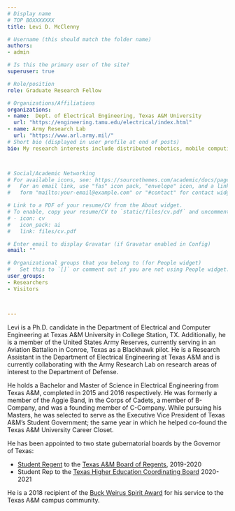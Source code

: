 ```yaml
---
# Display name
# TOP BOXXXXXXX
title: Levi D. McClenny

# Username (this should match the folder name)
authors:
- admin

# Is this the primary user of the site?
superuser: true

# Role/position
role: Graduate Research Fellow

# Organizations/Affiliations
organizations:
- name:  Dept. of Electrical Engineering, Texas A&M University
  url: "https://engineering.tamu.edu/electrical/index.html"
- name: Army Research Lab
  url: "https://www.arl.army.mil/"
# Short bio (displayed in user profile at end of posts)
bio: My research interests include distributed robotics, mobile computing and programmable matter.



# Social/Academic Networking
# For available icons, see: https://sourcethemes.com/academic/docs/page-builder/#icons
#   For an email link, use "fas" icon pack, "envelope" icon, and a link in the
#   form "mailto:your-email@example.com" or "#contact" for contact widget.

# Link to a PDF of your resume/CV from the About widget.
# To enable, copy your resume/CV to `static/files/cv.pdf` and uncomment the lines below.
# - icon: cv
#   icon_pack: ai
#   link: files/cv.pdf

# Enter email to display Gravatar (if Gravatar enabled in Config)
email: ""

# Organizational groups that you belong to (for People widget)
#   Set this to `[]` or comment out if you are not using People widget.
user_groups:
- Researchers
- Visitors



---
```


Levi is a Ph.D. candidate in the Department of Electrical and Computer Engineering at Texas A&M University in College Station, TX. Additionally, he is a member of the United States Army Reserves, currently serving in an Aviation Battalion in Conroe, Texas as a Blackhawk pilot. He is a Research Assistant in the Department of Electrical Engineering at Texas A&M and is currently collaborating with the Army Research Lab on research areas of interest to the Department of Defense.

He holds a Bachelor and Master of Science in Electrical Engineering from Texas A&M, completed in 2015 and 2016 respectively. He was formerly a member of the Aggie Band, in the Corps of Cadets, a member of B-Company, and was a founding member of C-Company. While pursuing his Masters, he was selected to serve as the Executive Vice President of Texas A&M’s Student Government; the same year in which he helped co-found the Texas A&M University Career Closet.

He has been appointed to two state gubernatorial boards by the Governor of Texas:
- [Student Regent](https://www.tamus.edu/regents/former-student-regents-2/) to the [Texas A&M Board of Regents](https://www.tamus.edu/regents/), 2019-2020
- Student Rep to the [Texas Higher Education Coordinating Board](http://www.thecb.state.tx.us/about-us/board-commissioner/) 2020-2021

He is a 2018 recipient of the [Buck Weirus Spirit Award](https://www.aggienetwork.com/buckweirus/) for his service to the Texas A&M campus community.

#
